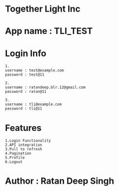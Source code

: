 # Together Light Inc
# App name : TLI_TEST

# Login Info

    1.
    username : test@example.com
    password : test@11

    2.
    username : ratandeep.blr.12@gmail.com
    password : ratan@11

    3.
    username : tli@example.com
    password : tli@11

# Features

    1.Login Functionality
    2.API integration
    3.Pull to refresh
    4.Pagination
    5.Profile
    6.Logout

# Author : Ratan Deep Singh
 
